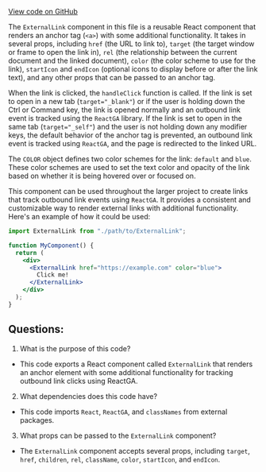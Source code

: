 [View code on GitHub](zoo-labs/zoo/blob/master/core/src/components/ExternalLink/index.tsx)

The `ExternalLink` component in this file is a reusable React component that renders an anchor tag (`<a>`) with some additional functionality. It takes in several props, including `href` (the URL to link to), `target` (the target window or frame to open the link in), `rel` (the relationship between the current document and the linked document), `color` (the color scheme to use for the link), `startIcon` and `endIcon` (optional icons to display before or after the link text), and any other props that can be passed to an anchor tag.

When the link is clicked, the `handleClick` function is called. If the link is set to open in a new tab (`target="_blank"`) or if the user is holding down the Ctrl or Command key, the link is opened normally and an outbound link event is tracked using the `ReactGA` library. If the link is set to open in the same tab (`target="_self"`) and the user is not holding down any modifier keys, the default behavior of the anchor tag is prevented, an outbound link event is tracked using `ReactGA`, and the page is redirected to the linked URL.

The `COLOR` object defines two color schemes for the link: `default` and `blue`. These color schemes are used to set the text color and opacity of the link based on whether it is being hovered over or focused on.

This component can be used throughout the larger project to create links that track outbound link events using `ReactGA`. It provides a consistent and customizable way to render external links with additional functionality. Here's an example of how it could be used:

```jsx
import ExternalLink from "./path/to/ExternalLink";

function MyComponent() {
  return (
    <div>
      <ExternalLink href="https://example.com" color="blue">
        Click me!
      </ExternalLink>
    </div>
  );
}
```
## Questions: 
 1. What is the purpose of this code?
- This code exports a React component called `ExternalLink` that renders an anchor element with some additional functionality for tracking outbound link clicks using ReactGA.

2. What dependencies does this code have?
- This code imports `React`, `ReactGA`, and `classNames` from external packages.

3. What props can be passed to the `ExternalLink` component?
- The `ExternalLink` component accepts several props, including `target`, `href`, `children`, `rel`, `className`, `color`, `startIcon`, and `endIcon`.